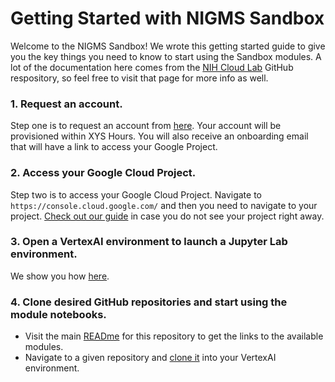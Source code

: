 # Getting Started with NIGMS Sandbox

Welcome to the NIGMS Sandbox! We wrote this getting started guide to give you the key things you need to know to start using the Sandbox modules. A lot of the documentation here comes from the [NIH Cloud Lab](https://scan.cloud.nih.gov/resources/cloudlab/google-cloud-jumpstart/) GitHub respository, so feel free to visit that page for more info as well. 

### 1. Request an account. 
Step one is to request an account from [here](LINK).
Your account will be provisioned within XYS Hours. You will also receive an onboarding email that will have a link to access your Google Project. 

### 2. Access your Google Cloud Project.
Step two is to access your Google Cloud Project. Navigate to `https://console.cloud.google.com/` and then you need to navigate to your project. 
[Check out our guide](https://github.com/STRIDES/NIHCloudLabGCP/blob/main/docs/open_project_intramural.md) in case you do not see your project right away.

### 3. Open a VertexAI environment to launch a Jupyter Lab environment. 
We show you how [here](https://github.com/STRIDES/NIHCloudLabGCP/blob/main/docs/vertexai.md). 

### 4. Clone desired GitHub repositories and start using the module notebooks. 
- Visit the main [READme](https://github.com/NIGMS/NIGMS-Sandbox/blob/main/README.md#available-modules) for this repository to get the links to the available modules.
- Navigate to a given repository and [clone it](https://docs.github.com/en/repositories/creating-and-managing-repositories/cloning-a-repository) into your VertexAI environment.
